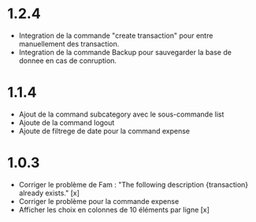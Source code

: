 # 1.2.4 

- Integration de la commande "create transaction" pour entre manuellement des transaction.
- Integration de la commande Backup pour sauvegarder la base de donnee en cas de conruption.

# 1.1.4

- Ajout de la command subcategory avec le sous-commande list
- Ajoute de la command logout
- Ajoute de filtrege de date pour la command expense

# 1.0.3

- Corriger le problème de Fam : "The following description {transaction} already exists." [x]
- Corriger le problème pour la commande expense
- Afficher les choix en colonnes de 10 éléments par ligne [x]



